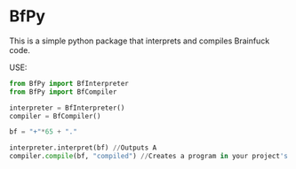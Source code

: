 # BfPy

This is a simple python package that interprets and compiles Brainfuck code.

USE:


```` python
from BfPy import BfInterpreter
from BfPy import BfCompiler

interpreter = BfInterpreter()
compiler = BfCompiler()

bf = "+"*65 + "."

interpreter.interpret(bf) //Outputs A
compiler.compile(bf, "compiled") //Creates a program in your project's root folder with the name compiled along with C code of the same name.
````